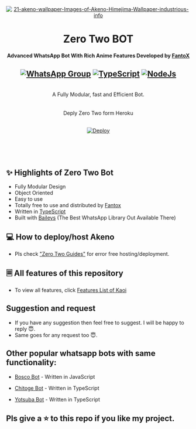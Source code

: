 <div align="center">
<a href="https://ibb.co/6P3BsqY"><img src="https://wallpapercave.com/uwp/uwp2350296.jpeg" alt="21-akeno-wallpaper-Images-of-Akeno-Himejima-Wallpaper-industrious-info" border="0"></a>

# **Zero Two BOT**
#### **Advanced WhatsApp Bot With Rich Anime Features Developed by [FantoX](https://github.com/FantoX001)**


## [![WhatsApp Group](https://img.shields.io/badge/WhatsApp-25D366?style=for-the-badge&logo=whatsapp&logoColor=white)](https://chat.whatsapp.com/KK6AVKEwPVJ0aXoWo2cK2g) [![TypeScript](https://img.shields.io/badge/TypeScript-007ACC?style=for-the-badge&logo=typescript&logoColor=white)](https://www.typescriptlang.org/) [![NodeJs](https://img.shields.io/badge/Node.js-43853D?style=for-the-badge&logo=node.js&logoColor=white)](https://nodejs.org/en/)

<br/>
A Fully Modular, fast and Efficient Bot. <br>
<br/>
    
    
<br/>   
Deply Zero Two form Heroku


<br>[![Deploy](https://www.herokucdn.com/deploy/button.png)](https://heroku.com/deploy?template=https://github.com/ife250/Zero-Two)
<br/><br/>


</div><br/>
<br/>

## ✨ Highlights of Zero Two Bot

-   Fully Modular Design
-   Object Oriented
-   Easy to use
-   Totally free to use and distributed by [Fantox](https://github.com/FantoX001)
-   Written in [TypeScript](https://www.typescriptlang.org/)
-   Built with [Baileys](https://github.com/adiwajshing/baileys) (The Best
    WhatsApp Library Out Available There)

## 💻 How to deploy/host Akeno

-   Pls check ["Zero Two Guides"](https://github.com/FantoX001/Akeno-Guides/blob/main/README.md) for error free hosting/deployment.


## 🗏 All features of this repository

-   To view all features, click [Features List of Kaoi](https://github.com/PrajjwalDatir/Kaoi/blob/main/Features.md)


## Suggestion and request

-   If you have any suggestion then feel free to suggest. I will be happy to reply 😇.
-   Same goes for any request too 😇.


## Other popular whatsapp bots with same functionality:

-   [Bosco Bot](https://github.com/pepesir/Bosco) - Written in JavaScript

-   [Chitoge Bot](https://github.com/ShinNouzen/Chitoge) - Written in TypeScript

-   [Yotsuba Bot](https://github.com/Whatup364/Yotsuba-Bot) - Written in TypeScript


## Pls give a ⭐ to this repo if you like my project.
